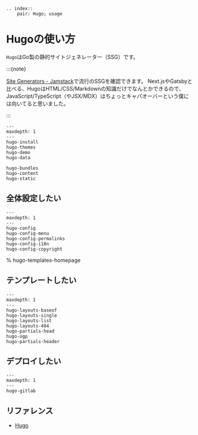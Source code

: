 ```{eval-rst}
.. index::
    pair: Hugo; usage
```

# Hugoの使い方

``Hugo``はGo製の静的サイトジェネレーター（SSG）です。

:::{note}

[Site Generators - Jamstack](https://jamstack.org/generators/)で流行のSSGを確認できます。
Next.jsやGatsbyと比べる、HugoはHTML/CSS/Markdownの知識だけでなんとかできるので、
JavaScript/TypeScript（やJSX/MDX）はちょっとキャパオーバーという僕には向いてると思いました。

:::

```{toctree}
---
maxdepth: 1
---
hugo-install
hugo-themes
hugo-demo
hugo-data

hugo-bundles
hugo-content
hugo-static
```

## 全体設定したい

```{toctree}
---
maxdepth: 1
---
hugo-config
hugo-config-menu
hugo-config-permalinks
hugo-config-i18n
hugo-config-copyright
```

% hugo-templates-homepage
## テンプレートしたい

```{toctree}
---
maxdepth: 1
---
hugo-layouts-baseof
hugo-layouts-single
hugo-layouts-list
hugo-layouts-404
hugo-partials-head
hugo-ogp
hugo-partials-header
```

## デプロイしたい

```{toctree}
---
maxdepth: 1
---
hugo-gitlab
```

## リファレンス

- [Hugo](https://gohugo.io/)
